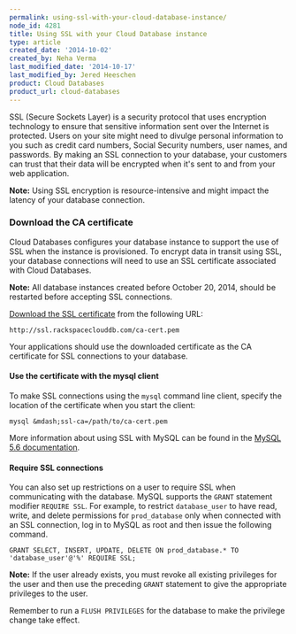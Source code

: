```yaml
---
permalink: using-ssl-with-your-cloud-database-instance/
node_id: 4281
title: Using SSL with your Cloud Database instance
type: article
created_date: '2014-10-02'
created_by: Neha Verma
last_modified_date: '2014-10-17'
last_modified_by: Jered Heeschen
product: Cloud Databases
product_url: cloud-databases
---
```


SSL (Secure Sockets Layer) is a security protocol that uses encryption
technology to ensure that sensitive information sent over the Internet
is protected. Users on your site might need to divulge personal
information to you such as credit card numbers, Social Security numbers,
user names, and passwords. By making an SSL connection to your database,
your customers can trust that their data will be encrypted when it's
sent to and from your web application.

**Note:** Using SSL encryption is resource-intensive and might impact
the latency of your database connection.

### Download the CA certificate

Cloud Databases configures your database instance to support the use of
SSL when the instance is provisioned. To encrypt data in transit using
SSL, your database connections will need to use an SSL certificate
associated with Cloud Databases.

**Note:** All database instances created before October 20, 2014, should
be restarted before accepting SSL connections.

[Download the SSL
certificate](http://ssl.rackspaceclouddb.com/ca-cert.pem) from the
following URL:

    http://ssl.rackspaceclouddb.com/ca-cert.pem

Your applications should use the downloaded certificate as the CA
certificate for SSL connections to your database.

#### Use the certificate with the mysql client

To make SSL connections using the `mysql` command line client, specify
the location of the certificate when you start the client:

    mysql &mdash;ssl-ca=/path/to/ca-cert.pem

More information about using SSL with MySQL can be found in the [MySQL
5.6
documentation](http://dev.mysql.com/doc/refman/5.6/en/using-ssl-connections.html).

#### Require SSL connections

You can also set up restrictions on a user to require SSL when
communicating with the database. MySQL supports the `GRANT` statement
modifier `REQUIRE SSL`. For example, to restrict `database_user` to have
read, write, and delete permissions for `prod_database` only when
connected with an SSL connection, log in to MySQL as root and then issue
the following command.

    GRANT SELECT, INSERT, UPDATE, DELETE ON prod_database.* TO 'database_user'@'%' REQUIRE SSL;

**Note:** If the user already exists, you must revoke all existing
privileges for the user and then use the preceding `GRANT` statement to
give the appropriate privileges to the user.

Remember to run a `FLUSH PRIVILEGES` for the database to make the
privilege change take effect.
